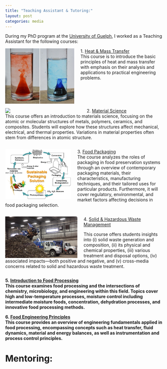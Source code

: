 ```yaml
---
title: "Teaching Assistant & Tutoring:"
layout: post
categories: media
---
```


During my PhD program at the [University of Guelph](https://www.uoguelph.ca/), I worked as a Teaching Assistant for the following courses:

<div>
    <img align="left" width="220" src="/File/Density.png" style="margin-right: 20px;">
    <p>1. <a href="https://www.uoguelph.ca/engineering/system/files/3430_3.pdf">Heat & Mass Transfer</a><br>
    This course is to introduce the basic principles of heat and mass transfer with emphasis on their analysis and applications to practical engineering problems.</p>
 </div>

<div style="clear:both;"></div>

 <div>   
<img align="left" width="240" src="/File/Picture3.png" style="margin-right: 20px;">
<p>2. <a href="https://www.uoguelph.ca/engineering/course-outlines/material-science-engg2120">Material Science</a><br>      
This course offers an introduction to materials science, focusing on the atomic or molecular structures of metals, polymers, ceramics, and composites. Students will explore how these structures affect mechanical, electrical, and thermal properties. Variations in material properties often stem from differences in atomic structure.</p>
 </div>

<div style="clear:both;"></div>

 <div>  
 <img align="left" width="210" src="/File/Packaging mat.PNG" style="margin-right: 20px;">
 
<p>3. <a href="https://www.uoguelph.ca/engineering/course-outlines/material-science-engg2120">Food Packaging</a><br>
The course analyzes the roles of packaging in food preservation systems through an overview of contemporary packaging materials, their characteristics, manufacturing techniques, and their tailored uses for particular products. Furthermore, it will cover regulatory, environmental, and market factors affecting decisions in food packaging selection.</p>
</div>

<div style="clear:both;"></div>

<div>
<img align="left" width="230" src="/File/Guelph.png" style="margin-right: 20px;">
    
<p>4. <a href="https://www.uoguelph.ca/engineering/system/files/4340.pdf">Solid & Hazardous Waste Management</a><br>

This course offers students insights into (i) solid waste generation and composition, (ii) its physical and chemical properties, (iii) various treatment and disposal options, (iv) associated impacts—both positive and negative, and (v) cross-media concerns related to solid and hazardous waste treatment.</p> 
</div>

<div style="clear:both;"></div>

<p><strong> 5. <a href="https://courses.opened.uoguelph.ca/search/publicCourseSearchDetails.do?method=load&courseId=18748">Introduction to Food Processing</a><br>
This course examines food processing and the intersections of chemistry, microbiology, and engineering within this field. Topics cover high and low-temperature processes, moisture control including intermediate moisture foods, concentration, dehydration processes, and innovative food processing methods.</p> 
</div>

<div style="clear:both;"></div>

<div>
<p><strong> 6. <a href="https://www.uoguelph.ca/registrar/calendars/undergraduate/2020-2021/courses/food2620.shtml">Food Engineering Principles</a><br> 
This course provides an overview of engineering fundamentals applied in food processing, encompassing concepts such as heat transfer, fluid dynamics, material and energy balances, as well as instrumentation and process control principles.</p> 
<div>

# Mentoring:









